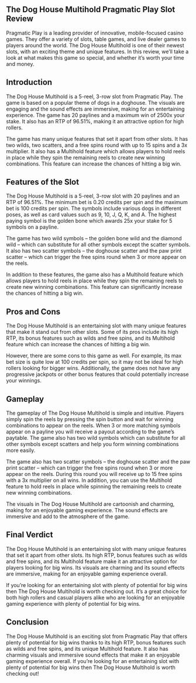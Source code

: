 ## The Dog House Multihold Pragmatic Play Slot Review

Pragmatic Play is a leading provider of innovative, mobile-focused casino games. They offer a variety of slots, table games, and live dealer games to players around the world. The Dog House Multihold is one of their newest slots, with an exciting theme and unique features. In this review, we’ll take a look at what makes this game so special, and whether it’s worth your time and money.

## Introduction

The Dog House Multihold is a 5-reel, 3-row slot from Pragmatic Play. The game is based on a popular theme of dogs in a doghouse. The visuals are engaging and the sound effects are immersive, making for an entertaining experience. The game has 20 paylines and a maximum win of 2500x your stake. It also has an RTP of 96.51%, making it an attractive option for high rollers.

The game has many unique features that set it apart from other slots. It has two wilds, two scatters, and a free spins round with up to 15 spins and a 3x multiplier. It also has a Multihold feature which allows players to hold reels in place while they spin the remaining reels to create new winning combinations. This feature can increase the chances of hitting a big win.

## Features of the Slot

The Dog House Multihold is a 5-reel, 3-row slot with 20 paylines and an RTP of 96.51%. The minimum bet is 0.20 credits per spin and the maximum bet is 100 credits per spin. The symbols include various dogs in different poses, as well as card values such as 9, 10, J, Q, K, and A. The highest paying symbol is the golden bone which awards 25x your stake for 5 symbols on a payline.

The game has two wild symbols – the golden bone wild and the diamond wild – which can substitute for all other symbols except the scatter symbols. It also has two scatter symbols – the doghouse scatter and the paw print scatter – which can trigger the free spins round when 3 or more appear on the reels.

In addition to these features, the game also has a Multihold feature which allows players to hold reels in place while they spin the remaining reels to create new winning combinations. This feature can significantly increase the chances of hitting a big win.

## Pros and Cons

The Dog House Multihold is an entertaining slot with many unique features that make it stand out from other slots. Some of its pros include its high RTP, its bonus features such as wilds and free spins, and its Multihold feature which can increase the chances of hitting a big win.

However, there are some cons to this game as well. For example, its max bet size is quite low at 100 credits per spin, so it may not be ideal for high rollers looking for bigger wins. Additionally, the game does not have any progressive jackpots or other bonus features that could potentially increase your winnings.

## Gameplay

The gameplay of The Dog House Multihold is simple and intuitive. Players simply spin the reels by pressing the spin button and wait for winning combinations to appear on the reels. When 3 or more matching symbols appear on a payline you will receive a payout according to the game’s paytable. The game also has two wild symbols which can substitute for all other symbols except scatters and help you form winning combinations more easily.

The game also has two scatter symbols – the doghouse scatter and the paw print scatter – which can trigger the free spins round when 3 or more appear on the reels. During this round you will receive up to 15 free spins with a 3x multiplier on all wins. In addition, you can use the Multihold feature to hold reels in place while spinning the remaining reels to create new winning combinations.

The visuals in The Dog House Multihold are cartoonish and charming, making for an enjoyable gaming experience. The sound effects are immersive and add to the atmosphere of the game.

## Final Verdict

The Dog House Multihold is an entertaining slot with many unique features that set it apart from other slots. Its high RTP, bonus features such as wilds and free spins, and its Multihold feature make it an attractive option for players looking for big wins. Its visuals are charming and its sound effects are immersive, making for an enjoyable gaming experience overall.

If you’re looking for an entertaining slot with plenty of potential for big wins then The Dog House Multihold is worth checking out. It’s a great choice for both high rollers and casual players alike who are looking for an enjoyable gaming experience with plenty of potential for big wins.

## Conclusion

The Dog House Multihold is an exciting slot from Pragmatic Play that offers plenty of potential for big wins thanks to its high RTP, bonus features such as wilds and free spins, and its unique Multihold feature. It also has charming visuals and immersive sound effects that make it an enjoyable gaming experience overall. If you’re looking for an entertaining slot with plenty of potential for big wins then The Dog House Multihold is worth checking out!